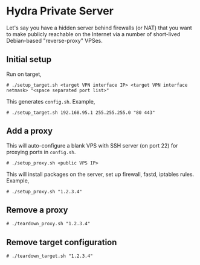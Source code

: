 # Hydra Private Server

Let's say you have a hidden server behind firewalls (or NAT) that you want to make publicly reachable on the Internet via a number of short-lived Debian-based "reverse-proxy" VPSes.

## Initial setup

Run on target,
```
# ./setup_target.sh <target VPN interface IP> <target VPN interface netmask> "<space separated port list>"
```
This generates `config.sh`.
Example,
```
# ./setup_target.sh 192.168.95.1 255.255.255.0 "80 443"
```

## Add a proxy

This will auto-configure a blank VPS with SSH server (on port 22) for proxying ports in `config.sh`.
```
# ./setup_proxy.sh <public VPS IP>
```
This will install packages on the server, set up firewall, fastd, iptables rules.
Example,
```
# ./setup_proxy.sh "1.2.3.4"
```

## Remove a proxy

```
# ./teardown_proxy.sh "1.2.3.4"
```

## Remove target configuration

```
# ./teardown_target.sh "1.2.3.4"
```
